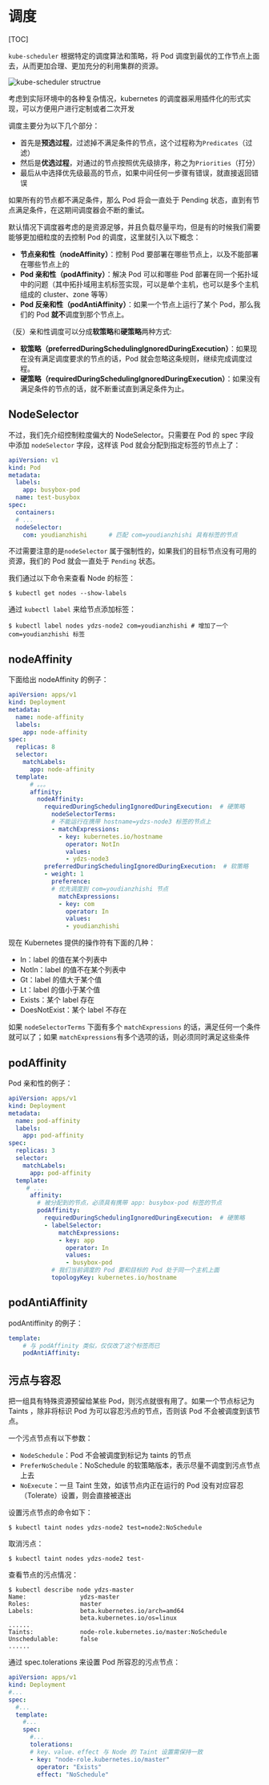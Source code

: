 # 调度

[TOC]

`kube-scheduler` 根据特定的调度算法和策略，将 Pod 调度到最优的工作节点上面去，从而更加合理、更加充分的利用集群的资源。

![kube-scheduler structrue](./assets/kube-scheduler-overview.png)

考虑到实际环境中的各种复杂情况，kubernetes 的调度器采用插件化的形式实现，可以方便用户进行定制或者二次开发

调度主要分为以下几个部分：

- 首先是**预选过程**，过滤掉不满足条件的节点，这个过程称为`Predicates`（过滤）
- 然后是**优选过程**，对通过的节点按照优先级排序，称之为`Priorities`（打分）
- 最后从中选择优先级最高的节点，如果中间任何一步骤有错误，就直接返回错误

如果所有的节点都不满足条件，那么 Pod 将会一直处于 Pending 状态，直到有节点满足条件，在这期间调度器会不断的重试。

默认情况下调度器考虑的是资源足够，并且负载尽量平均，但是有的时候我们需要能够更加细粒度的去控制 Pod 的调度，这里就引入以下概念：

- **节点亲和性（nodeAffinity）**：控制 Pod 要部署在哪些节点上，以及不能部署在哪些节点上的
- **Pod 亲和性（podAffinity）**：解决 Pod 可以和哪些 Pod 部署在同一个拓扑域中的问题（其中拓扑域用主机标签实现，可以是单个主机，也可以是多个主机组成的 cluster、zone 等等）
- **Pod 反亲和性（podAntiAffinity）**：如果一个节点上运行了某个 Pod，那么我们的 Pod **就不**调度到那个节点上。



（反）亲和性调度可以分成**软策略**和**硬策略**两种方式:

- **软策略（preferredDuringSchedulingIgnoredDuringExecution）**：如果现在没有满足调度要求的节点的话，Pod 就会忽略这条规则，继续完成调度过程。
- **硬策略（requiredDuringSchedulingIgnoredDuringExecution）**：如果没有满足条件的节点的话，就不断重试直到满足条件为止。

## NodeSelector

不过，我们先介绍控制粒度偏大的 NodeSelector。只需要在 Pod 的 spec 字段中添加 `nodeSelector` 字段，这样该 Pod 就会分配到指定标签的节点上了：

~~~yaml
apiVersion: v1
kind: Pod
metadata:
  labels:
    app: busybox-pod
  name: test-busybox
spec:
  containers:
  # ...
  nodeSelector:
    com: youdianzhishi		# 匹配 com=youdianzhishi 具有标签的节点
~~~

不过需要注意的是`nodeSelector` 属于强制性的，如果我们的目标节点没有可用的资源，我们的 Pod 就会一直处于 `Pending` 状态。

我们通过以下命令来查看 Node 的标签：

~~~shell
$ kubectl get nodes --show-labels
~~~

通过 `kubectl label` 来给节点添加标签：

~~~shell
$ kubectl label nodes ydzs-node2 com=youdianzhishi # 增加了一个com=youdianzhishi 标签
~~~



## nodeAffinity

下面给出 nodeAffinity 的例子：

~~~yaml
apiVersion: apps/v1
kind: Deployment
metadata:
  name: node-affinity
  labels:
    app: node-affinity
spec:
  replicas: 8
  selector:
    matchLabels:
      app: node-affinity
  template:
      # 。。。
      affinity:
        nodeAffinity:
          requiredDuringSchedulingIgnoredDuringExecution:  # 硬策略
            nodeSelectorTerms:
            # 不能运行在携带 hostname=ydzs-node3 标签的节点上
            - matchExpressions:
              - key: kubernetes.io/hostname
                operator: NotIn
                values:
                - ydzs-node3
          preferredDuringSchedulingIgnoredDuringExecution:  # 软策略
          - weight: 1
            preference:
            # 优先调度到 com=youdianzhishi 节点
              matchExpressions:
              - key: com
                operator: In
                values:
                - youdianzhishi
~~~

现在 Kubernetes 提供的操作符有下面的几种：

- In：label 的值在某个列表中
- NotIn：label 的值不在某个列表中
- Gt：label 的值大于某个值
- Lt：label 的值小于某个值
- Exists：某个 label 存在
- DoesNotExist：某个 label 不存在

如果 `nodeSelectorTerms` 下面有多个 `matchExpressions` 的话，满足任何一个条件就可以了；如果 `matchExpressions`有多个选项的话，则必须同时满足这些条件

## podAffinity

Pod 亲和性的例子：

~~~yaml
apiVersion: apps/v1
kind: Deployment
metadata:
  name: pod-affinity
  labels:
    app: pod-affinity
spec:
  replicas: 3
  selector:
    matchLabels:
      app: pod-affinity
  template:
     # ...
      affinity:
      	# 被分配到的节点，必须具有携带 app: busybox-pod 标签的节点
        podAffinity:
          requiredDuringSchedulingIgnoredDuringExecution:  # 硬策略
          - labelSelector:
              matchExpressions:
              - key: app
                operator: In
                values:
                - busybox-pod
            # 我们当前调度的 Pod 要和目标的 Pod 处于同一个主机上面
            topologyKey: kubernetes.io/hostname
~~~

## podAntiAffinity

podAntiffinity 的例子：

~~~yaml
template:
	# 与 podAffinity 类似，仅仅改了这个标签而已
	podAntiAffinity:
~~~

## 污点与容忍

把一组具有特殊资源预留给某些 Pod，则污点就很有用了。如果一个节点标记为 Taints ，除非将标识  Pod  为可以容忍污点的节点，否则该 Pod 不会被调度到该节点。

一个污点节点有以下参数：

- `NodeSchedule`：Pod 不会被调度到标记为 taints 的节点
- `PreferNoSchedule`：NoSchedule 的软策略版本，表示尽量不调度到污点节点上去
- `NoExecute`：一旦 Taint 生效，如该节点内正在运行的 Pod 没有对应容忍（Tolerate）设置，则会直接被逐出

设置污点节点的命令如下：

~~~shell
$ kubectl taint nodes ydzs-node2 test=node2:NoSchedule
~~~

取消污点：

~~~shell
$ kubectl taint nodes ydzs-node2 test-
~~~



查看节点的污点情况：

~~~shell
$ kubectl describe node ydzs-master
Name:               ydzs-master
Roles:              master
Labels:             beta.kubernetes.io/arch=amd64
                    beta.kubernetes.io/os=linux
......
Taints:             node-role.kubernetes.io/master:NoSchedule
Unschedulable:      false
......
~~~



通过 spec.tolerations 来设置 Pod 所容忍的污点节点：

~~~yaml
apiVersion: apps/v1
kind: Deployment
#...
spec:
  #...
  template:
    #...
    spec:
      #...
      tolerations:
      # key、value、effect 与 Node 的 Taint 设置需保持一致
      - key: "node-role.kubernetes.io/master"
        operator: "Exists"
        effect: "NoSchedule"
~~~

